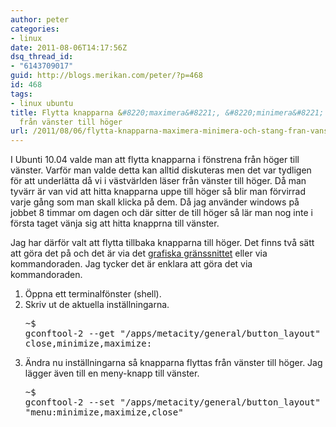 ```yaml
---
author: peter
categories:
- linux
date: 2011-08-06T14:17:56Z
dsq_thread_id:
- "6143709017"
guid: http://blogs.merikan.com/peter/?p=468
id: 468
tags:
- linux ubuntu
title: Flytta knapparna &#8220;maximera&#8221;, &#8220;minimera&#8221; och &#8220;stäng&#8221;
  från vänster till höger
url: /2011/08/06/flytta-knapparna-maximera-minimera-och-stang-fran-vanster-till-hoger/
---
```


I Ubunti 10.04 valde man att flytta knapparna i fönstrena från höger till vänster. Varför man valde detta kan alltid diskuteras men det var tydligen för att underlätta då vi i västvärlden läser från vänster till höger. Då man tyvärr är van vid att hitta knapparna uppe till höger så blir man förvirrad varje gång som man skall klicka på dem. Då jag använder windows på jobbet 8 timmar om dagen och där sitter de till höger så lär man nog inte i första taget vänja sig att hitta knapprna till vänster.

Jag har därför valt att flytta tillbaka knapparna till höger. Det finns två sätt att göra det på och det är via det [grafiska gränssnittet](https://help.ubuntu.com/10.10/config-desktop/C/window-button-order.html) eller via kommandoraden. Jag tycker det är enklara att göra det via kommandoraden.

  1. Öppna ett terminalfönster (shell).
  2. Skriv ut de aktuella inställningarna. <pre class="brush: bash; light: true; title: ; notranslate" title="">~$ gconftool-2 --get "/apps/metacity/general/button_layout"
close,minimize,maximize:
</pre>

  3. Ändra nu inställningarna så knapparna flyttas från vänster till höger. Jag lägger även till en meny-knapp till vänster. <pre class="brush: bash; light: true; title: ; notranslate" title="">~$ gconftool-2 --set "/apps/metacity/general/button_layout" --type string "menu:minimize,maximize,close"
</pre>